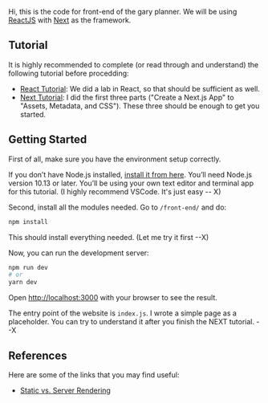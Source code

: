 Hi, this is the code for front-end of the gary planner. We will be using [ReactJS](https://reactjs.org) with [Next](https://nextjs.org) as the framework.

## Tutorial

It is highly recommended to complete (or read through and understand) the following tutorial before procedding:
- [React Tutorial](https://reactjs.org/tutorial/tutorial.html#declaring-a-winner): We did a lab in React, so that should be sufficient as well.
- [Next Tutorial](https://nextjs.org/learn/basics/create-nextjs-app): I did the first three parts ("Create a Next.js App" to "Assets, Metadata, and CSS"). These three should be enough to get you started.

## Getting Started

First of all, make sure you have the environment setup correctly. 

If you don’t have Node.js installed, [install it from here](https://nodejs.org/en/). You’ll need Node.js version 10.13 or later.
You’ll be using your own text editor and terminal app for this tutorial. (I highly recommend VSCode. It's just easy -- X)

Second, install all the modules needed. Go to `/front-end/` and do:

```bash
npm install
```

This should install everything needed. (Let me try it first --X)

Now, you can run the development server:

```bash
npm run dev
# or
yarn dev
```

Open [http://localhost:3000](http://localhost:3000) with your browser to see the result.

The entry point of the website is `index.js`. I wrote a simple page as a placeholder. You can try to understand it after you finish the NEXT tutorial. --X


## References

Here are some of the links that you may find useful:
- [Static vs. Server Rendering](https://frontarm.com/james-k-nelson/static-vs-server-rendering/)
